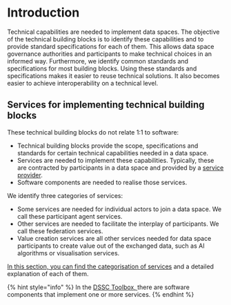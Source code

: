 # Introduction

Technical capabilities are needed to implement data spaces. The objective of the technical building blocks is to identify these capabilities and to provide standard specifications for each of them. This allows data space governance authorities and participants to make technical choices in an informed way. Furthermore, we identify common standards and specifications for most building blocks. Using these standards and specifications makes it easier to reuse technical solutions. It also becomes easier to achieve interoperability on a technical level.

## Services for implementing technical building blocks <a href="#id-4.-services-for-implementing-technical-building-blocks" id="id-4.-services-for-implementing-technical-building-blocks"></a>

These technical building blocks do not relate 1:1 to software:

* Technical building blocks provide the scope, specifications and standards for certain technical capabilities needed in a data space.
* Services are needed to implement these capabilities. Typically, these are contracted by participants in a data space and provided by a [service provider](https://dssc.eu/space/BVE2/1071253470).
* Software components are needed to realise those services.

We identify three categories of services:

* Some services are needed for individual actors to join a data space. We call these participant agent services.
* Other services are needed to facilitate the interplay of participants. We call these federation services.
* Value creation services are all other services needed for data space participants to create value out of the exchanged data, such as AI algorithms or visualisation services.

[In this section, you can find the categorisation of services](https://dssc.eu/space/BVE2/1071254998) and a detailed explanation of each of them.

{% hint style="info" %}
In the [DSSC Toolbox, ](https://toolbox.dssc.eu/)there are software components that implement one or more services.
{% endhint %}

